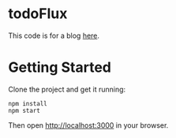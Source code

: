 # todoFlux

This code is for a blog [here](http://welllin.net/build-a-react-todo-app-using-alt/).

# Getting Started

Clone the project and get it running:
```
npm install
npm start
```

Then open [http://localhost:3000](http://localhost:3000) in your browser.
